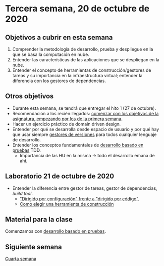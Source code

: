 # Tercera semana, 20 de octubre de 2020


## Objetivos a cubrir en esta semana

1. Comprender la metodología de desarrollo, prueba y despliegue en la que se basa la computación en nube.
2. Entender las características de las aplicaciones que se despliegan
   en la nube.
2. Entender el concepto de herramientas de construcción/gestores de tareas y su
   importancia en la infraestructura virtual; entender la diferencia
   con los gestores de dependencias.


## Otros objetivos

* Durante esta semana, se tendrá que entregar el hito 1 (27 de
  octubre).
* Recomendación a los recién llegados: [comenzar con los objetivos de
  la asignatura, empezando por los de la primera semana](01-semana.md).
* Hacer un ejercicio práctico de domain driven design.
* Entender por qué se desarrolla desde espacio de usuario y por qué
  hay que usar siempre [gestores de versiones](http://jj.github.io/CC/documentos/temas/Desarrollo_basado_en_pruebas#entornos-virtuales-de-desarrollo) para todos cualquier
  lenguaje de desarrollo.
* Entender los conceptos fundamentales de [desarrollo basado en
  pruebas](http://jj.github.io/CC/documentos/temas/Desarrollo_basado_en_pruebas#entornos-virtuales-de-desarrollo) TDD.
  * Importancia de las HU en la misma → todo el desarrollo emana de ahí.

## Laboratorio 21 de octubre de 2020

* Entender la diferencia entre gestor de tareas, gestor de
  dependencias, *build tool*.
  * ["Dirigido por configuración" frente a "dirigido por código".](https://github.com/ClevelandJavaScript/grunt-and-gulp)
  * [Como elegir una herramienta de construcción](https://freecontent.manning.com/how-to-pick-your-build-tool/)
  
## Material para la clase

Comenzamos con [desarrollo basado en pruebas](https://jj.github.io/CC/documentos/temas/Desarrollo_basado_en_pruebas.md).

## Siguiente semana

[Cuarta semana](04-semana.md)
